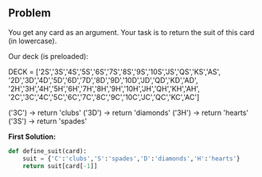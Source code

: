 ## Problem

You get any card as an argument. Your task is to return the suit of this card (in lowercase).

Our deck (is preloaded):

DECK = ['2S','3S','4S','5S','6S','7S','8S','9S','10S','JS','QS','KS','AS',
'2D','3D','4D','5D','6D','7D','8D','9D','10D','JD','QD','KD','AD',
'2H','3H','4H','5H','6H','7H','8H','9H','10H','JH','QH','KH','AH',
'2C','3C','4C','5C','6C','7C','8C','9C','10C','JC','QC','KC','AC']

('3C') -> return 'clubs'
('3D') -> return 'diamonds'
('3H') -> return 'hearts'
('3S') -> return 'spades'

**First Solution:**

```python
def define_suit(card):
    suit = {'C':'clubs','S':'spades','D':'diamonds','H':'hearts'}
    return suit[card[-1]]
```

